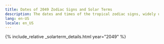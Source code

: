 ```yaml
---
title: Dates of 2049 Zodiac Signs and Solar Terms
description: The dates and times of the tropical zodiac signs, widely used in western astrology, and solar terms of year 2049
lang: en-US
locale: en_US
---
```

{% include_relative _solarterm_details.html year="2049" %}
